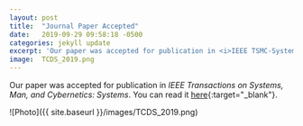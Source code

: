 ```yaml
---
layout: post
title:  "Journal Paper Accepted"
date:   2019-09-29 09:58:18 -0500
categories: jekyll update
excerpt: 'Our paper was accepted for publication in <i>IEEE TSMC-Systems</i>'
image:	TCDS_2019.png
---
```


Our paper was accepted for publication in <i>IEEE Transactions on Systems, Man, and Cybernetics: Systems</i>. You can read it [here](https://cs.uwaterloo.ca/~jorchard/academic/WangOrchard_TransSMC_2017.pdf){:target="_blank"}.

![Photo]({{ site.baseurl }}/images/TCDS_2019.png)


